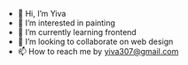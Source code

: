 - 👋 Hi, I’m Yiva
- 👀 I’m interested in painting
- 🌱 I’m currently learning frontend
- 💞️ I’m looking to collaborate on web design
- 📫 How to reach me by yiva307@gmail.com

<!--
**Yi-Hua/Yi-Hua** is a ✨ _special_ ✨ repository because its `README.md` (this file) appears on your GitHub profile.

Here are some ideas to get you started:

- 🔭 I’m currently working on ...
- 🌱 I’m currently learning ...
- 👯 I’m looking to collaborate on ...
- 🤔 I’m looking for help with ...
- 💬 Ask me about ...
- 📫 How to reach me: ...
- 😄 Pronouns: ...
- ⚡ Fun fact: ...
-->
